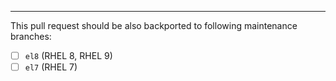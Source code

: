---

This pull request should be also backported to following maintenance branches:

- [ ] `el8` (RHEL 8, RHEL 9)
- [ ] `el7` (RHEL 7)

<!-- If the PR addresses a bug report, ensure they are linked here:

* Card ID: RHEL-xxxx
* Card ID: CCT-xxxx

-->
